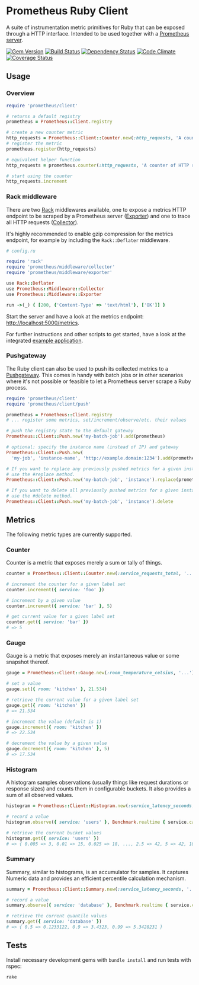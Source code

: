 # Prometheus Ruby Client

A suite of instrumentation metric primitives for Ruby that can be exposed
through a HTTP interface. Intended to be used together with a
[Prometheus server][1].

[![Gem Version][4]](http://badge.fury.io/rb/prometheus-client)
[![Build Status][3]](http://travis-ci.org/prometheus/client_ruby)
[![Dependency Status][5]](https://gemnasium.com/prometheus/client_ruby)
[![Code Climate][6]](https://codeclimate.com/github/prometheus/client_ruby)
[![Coverage Status][7]](https://coveralls.io/r/prometheus/client_ruby)

## Usage

### Overview

```ruby
require 'prometheus/client'

# returns a default registry
prometheus = Prometheus::Client.registry

# create a new counter metric
http_requests = Prometheus::Client::Counter.new(:http_requests, 'A counter of HTTP requests made')
# register the metric
prometheus.register(http_requests)

# equivalent helper function
http_requests = prometheus.counter(:http_requests, 'A counter of HTTP requests made')

# start using the counter
http_requests.increment
```

### Rack middleware

There are two [Rack][2] middlewares available, one to expose a metrics HTTP
endpoint to be scraped by a Prometheus server ([Exporter][9]) and one to trace all HTTP
requests ([Collector][10]).

It's highly recommended to enable gzip compression for the metrics endpoint,
for example by including the `Rack::Deflater` middleware.

```ruby
# config.ru

require 'rack'
require 'prometheus/middleware/collector'
require 'prometheus/middleware/exporter'

use Rack::Deflater
use Prometheus::Middleware::Collector
use Prometheus::Middleware::Exporter

run ->(_) { [200, {'Content-Type' => 'text/html'}, ['OK']] }
```

Start the server and have a look at the metrics endpoint:
[http://localhost:5000/metrics](http://localhost:5000/metrics).

For further instructions and other scripts to get started, have a look at the
integrated [example application](examples/rack/README.md).

### Pushgateway

The Ruby client can also be used to push its collected metrics to a
[Pushgateway][8]. This comes in handy with batch jobs or in other scenarios
where it's not possible or feasible to let a Prometheus server scrape a Ruby
process.

```ruby
require 'prometheus/client'
require 'prometheus/client/push'

prometheus = Prometheus::Client.registry
# ... register some metrics, set/increment/observe/etc. their values

# push the registry state to the default gateway
Prometheus::Client::Push.new('my-batch-job').add(prometheus)

# optional: specify the instance name (instead of IP) and gateway
Prometheus::Client::Push.new(
  'my-job', 'instance-name', 'http://example.domain:1234').add(prometheus)

# If you want to replace any previously pushed metrics for a given instance,
# use the #replace method.
Prometheus::Client::Push.new('my-batch-job', 'instance').replace(prometheus)

# If you want to delete all previously pushed metrics for a given instance,
# use the #delete method.
Prometheus::Client::Push.new('my-batch-job', 'instance').delete
```

## Metrics

The following metric types are currently supported.

### Counter

Counter is a metric that exposes merely a sum or tally of things.

```ruby
counter = Prometheus::Client::Counter.new(:service_requests_total, '...')

# increment the counter for a given label set
counter.increment({ service: 'foo' })

# increment by a given value
counter.increment({ service: 'bar' }, 5)

# get current value for a given label set
counter.get({ service: 'bar' })
# => 5
```

### Gauge

Gauge is a metric that exposes merely an instantaneous value or some snapshot
thereof.

```ruby
gauge = Prometheus::Client::Gauge.new(:room_temperature_celsius, '...')

# set a value
gauge.set({ room: 'kitchen' }, 21.534)

# retrieve the current value for a given label set
gauge.get({ room: 'kitchen' })
# => 21.534

# increment the value (default is 1)
gauge.increment({ room: 'kitchen' })
# => 22.534

# decrement the value by a given value
gauge.decrement({ room: 'kitchen' }, 5)
# => 17.534
```

### Histogram

A histogram samples observations (usually things like request durations or
response sizes) and counts them in configurable buckets. It also provides a sum
of all observed values.

```ruby
histogram = Prometheus::Client::Histogram.new(:service_latency_seconds, '...')

# record a value
histogram.observe({ service: 'users' }, Benchmark.realtime { service.call(arg) })

# retrieve the current bucket values
histogram.get({ service: 'users' })
# => { 0.005 => 3, 0.01 => 15, 0.025 => 18, ..., 2.5 => 42, 5 => 42, 10 = >42 }
```

### Summary

Summary, similar to histograms, is an accumulator for samples. It captures
Numeric data and provides an efficient percentile calculation mechanism.

```ruby
summary = Prometheus::Client::Summary.new(:service_latency_seconds, '...')

# record a value
summary.observe({ service: 'database' }, Benchmark.realtime { service.call() })

# retrieve the current quantile values
summary.get({ service: 'database' })
# => { 0.5 => 0.1233122, 0.9 => 3.4323, 0.99 => 5.3428231 }
```

## Tests

Install necessary development gems with `bundle install` and run tests with
rspec:

```bash
rake
```

[1]: https://github.com/prometheus/prometheus
[2]: http://rack.github.io/
[3]: https://secure.travis-ci.org/prometheus/client_ruby.svg?branch=master
[4]: https://badge.fury.io/rb/prometheus-client.svg
[5]: https://gemnasium.com/prometheus/client_ruby.svg
[6]: https://codeclimate.com/github/prometheus/client_ruby.svg
[7]: https://coveralls.io/repos/prometheus/client_ruby/badge.svg?branch=master
[8]: https://github.com/prometheus/pushgateway
[9]: lib/prometheus/middleware/exporter.rb
[10]: lib/prometheus/middleware/collector.rb
